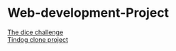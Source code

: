 # Web-development-Project

  <a href="https://vishaltiwari510.github.io/Web-development-Project/The%20Dicce%20Game/dicee.html">The dice challenge </a> <br />
    <a href="https://vishaltiwari510.github.io/Web-development-Project/Tindog%20clone%20project/index.html">Tindog clone project </a>
